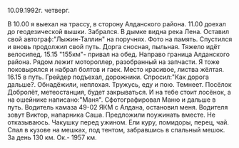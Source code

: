 10.09.1992г. четверг.

В 10.00 я выехал на трассу, в сторону Алданского района.
 11.00 доехал до геодезической вышки. Забрался. В дымке видна река Лена. Оставил свой автограф:"Лыжин-Таллин" на поручнях. Фото на память.
 Спустился и вновь продолжил свой путь. Дорга сносная, пыльная. Тяжело идёт велосипед.
 15.15 "155км"- привал на обед. Направо граница Алданского района. Рядом лежит мотороллер, разобранный на запчасти.
Я тоже поковырялся и набрал болтов и гаек. Место красивое, листва жёлтая.
 16.15 в путь. Грейдер подъехал, дорожники. Спросил:"Как дорога дальше?. Обнадёжили, неплохая. Тружусь, еду и пою. Темнеет. Посёлок Добролёт, метеостанция, будет закрываться. И на тебе стоит лосёнок, а на ошейнике написано:"Маня". Сфотографировал Маню и дальше в путь. Водитель камаза 49-02 ЯКМ с Алдана, остановил меня. Водителя зовут Виктор, напарника Саша. Предложили поужинать вместе. Не отказываюсь. Чакушку перед ужином. Ели куру, помидоры, перец, чай.
  Спал в кузове на мешках, под тентом, забравшись в спальный мешок.
 За день 130 км. Ок.- 1957 км.
